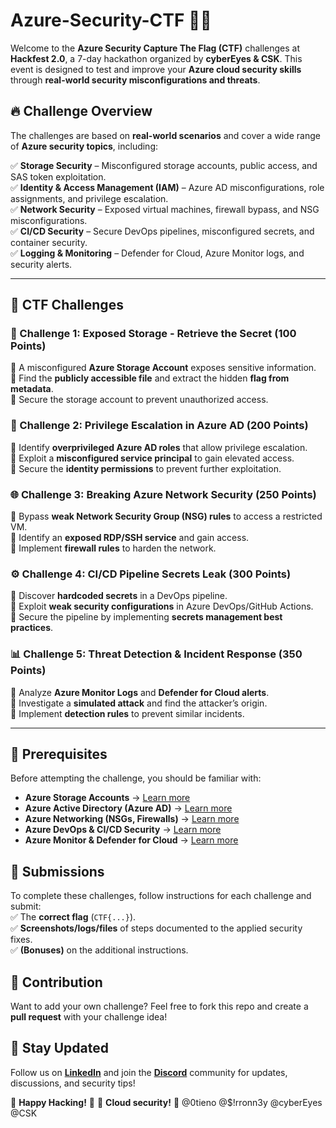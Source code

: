 # Azure-Security-CTF 🚀🔐  

Welcome to the **Azure Security Capture The Flag (CTF)** challenges at **Hackfest 2.0**, a 7-day hackathon organized by **cyberEyes & CSK**. This event is designed to test and improve your **Azure cloud security skills** through **real-world security misconfigurations and threats**.  

## 🔥 Challenge Overview

The challenges are based on **real-world scenarios** and cover a wide range of **Azure security topics**, including:  

✅ **Storage Security** – Misconfigured storage accounts, public access, and SAS token exploitation.  
✅ **Identity & Access Management (IAM)** – Azure AD misconfigurations, role assignments, and privilege escalation.  
✅ **Network Security** – Exposed virtual machines, firewall bypass, and NSG misconfigurations.  
✅ **CI/CD Security** – Secure DevOps pipelines, misconfigured secrets, and container security.  
✅ **Logging & Monitoring** – Defender for Cloud, Azure Monitor logs, and security alerts.  

---

## 📌 CTF Challenges  

### 🚀 Challenge 1: **Exposed Storage - Retrieve the Secret** (100 Points)

🔹 A misconfigured **Azure Storage Account** exposes sensitive information.  
🔹 Find the **publicly accessible file** and extract the hidden **flag from metadata**.  
🔹 Secure the storage account to prevent unauthorized access.  

### 🔐 Challenge 2: **Privilege Escalation in Azure AD** (200 Points)

🔹 Identify **overprivileged Azure AD roles** that allow privilege escalation.  
🔹 Exploit a **misconfigured service principal** to gain elevated access.  
🔹 Secure the **identity permissions** to prevent further exploitation.  

### 🌐 Challenge 3: **Breaking Azure Network Security** (250 Points)

🔹 Bypass **weak Network Security Group (NSG) rules** to access a restricted VM.  
🔹 Identify an **exposed RDP/SSH service** and gain access.  
🔹 Implement **firewall rules** to harden the network.  

### ⚙️ Challenge 4: **CI/CD Pipeline Secrets Leak** (300 Points)

🔹 Discover **hardcoded secrets** in a DevOps pipeline.  
🔹 Exploit **weak security configurations** in Azure DevOps/GitHub Actions.  
🔹 Secure the pipeline by implementing **secrets management best practices**.  

### 📊 Challenge 5: **Threat Detection & Incident Response** (350 Points)

🔹 Analyze **Azure Monitor Logs** and **Defender for Cloud alerts**.  
🔹 Investigate a **simulated attack** and find the attacker’s origin.  
🔹 Implement **detection rules** to prevent similar incidents.  

---

## 📖 Prerequisites

Before attempting the challenge, you should be familiar with:

- **Azure Storage Accounts** → [Learn more](https://learn.microsoft.com/en-us/azure/storage/common/storage-account-overview/?wt.mc_id=studentamb_387261 )  
- **Azure Active Directory (Azure AD)** → [Learn more](https://learn.microsoft.com/en-us/azure/active-directory/?wt.mc_id=studentamb_387261 )  
- **Azure Networking (NSGs, Firewalls)** → [Learn more](https://learn.microsoft.com/en-us/azure/networking/?wt.mc_id=studentamb_387261 )  
- **Azure DevOps & CI/CD Security** → [Learn more](https://learn.microsoft.com/en-us/azure/devops/security/?wt.mc_id=studentamb_387261 )  
- **Azure Monitor & Defender for Cloud** → [Learn more](https://learn.microsoft.com/en-us/azure/defender-for-cloud/?wt.mc_id=studentamb_387261 )  

## 📝 Submissions

To complete these challenges, follow instructions for each challenge and submit:  
✅ The **correct flag** (`CTF{...}`).  
✅ **Screenshots/logs/files** of steps documented to the applied security fixes.  
✅ **(Bonuses)** on the additional instructions.  

## 🤝 Contribution

Want to add your own challenge? Feel free to fork this repo and create a **pull request** with your challenge idea!  

## 📢 Stay Updated

Follow us on **[LinkedIn](https://linkedin.com/company/cybereyes)** and join the **[Discord](https://discord.gg/cybersecuritykenya)** community for updates, discussions, and security tips!  

🔹 **Happy Hacking!** 🔹  🔹 **Cloud security!** 🔹
@0tieno @$!rronn3y @cyberEyes @CSK
